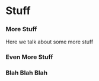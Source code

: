 # Stuff

### More Stuff
Here we talk about some more stuff

### Even More Stuff

### Blah Blah Blah
